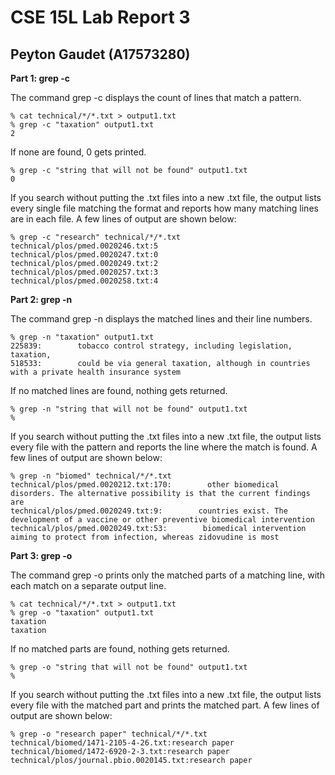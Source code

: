 # CSE 15L Lab Report 3
## Peyton Gaudet (A17573280)

**Part 1: grep -c**

The command grep -c displays the count of lines that match a pattern.
``` 
% cat technical/*/*.txt > output1.txt
% grep -c "taxation" output1.txt
2
```
If none are found, 0 gets printed.
```
% grep -c "string that will not be found" output1.txt
0
```
If you search without putting the .txt files into a new .txt file, the output lists every single file matching the format and reports how many matching lines are in each file. A few lines of output are shown below:
```
% grep -c "research" technical/*/*.txt
technical/plos/pmed.0020246.txt:5
technical/plos/pmed.0020247.txt:0
technical/plos/pmed.0020249.txt:2
technical/plos/pmed.0020257.txt:3
technical/plos/pmed.0020258.txt:4
```

**Part 2: grep -n**

The command grep -n displays the matched lines and their line numbers.

```
% grep -n "taxation" output1.txt 
225839:        tobacco control strategy, including legislation, taxation,
518533:        could be via general taxation, although in countries with a private health insurance system
```

If no matched lines are found, nothing gets returned.
```
% grep -n "string that will not be found" output1.txt
%
```


If you search without putting the .txt files into a new .txt file, the output lists every file with the pattern and reports the line where the match is found. A few lines of output are shown below:
```
% grep -n "biomed" technical/*/*.txt
technical/plos/pmed.0020212.txt:170:        other biomedical disorders. The alternative possibility is that the current findings are
technical/plos/pmed.0020249.txt:9:        countries exist. The development of a vaccine or other preventive biomedical intervention
technical/plos/pmed.0020249.txt:53:        biomedical intervention aiming to protect from infection, whereas zidovudine is most
```

**Part 3: grep -o**

The command grep -o prints only the matched parts of a matching line,
with each match on a separate output line.
```
% cat technical/*/*.txt > output1.txt
% grep -o "taxation" output1.txt
taxation
taxation
```

If no matched parts are found, nothing gets returned.
```
% grep -o "string that will not be found" output1.txt
%
```

If you search without putting the .txt files into a new .txt file, the output lists every file with the matched part and prints the matched part. A few lines of output are shown below:
```
% grep -o "research paper" technical/*/*.txt
technical/biomed/1471-2105-4-26.txt:research paper
technical/biomed/1472-6920-2-3.txt:research paper
technical/plos/journal.pbio.0020145.txt:research paper
